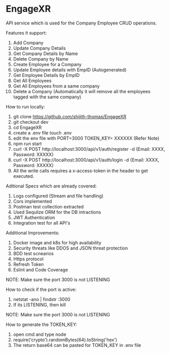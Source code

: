 # EngageXR

API service which is used for the Company Employee CRUD operations. 

Features it support:
1. Add Company
2. Update Company Details
3. Get Company Details by Name
4. Delete Company by Name
5. Create Employee for a Company
6. Update Employee details with EmpID (Autogenerated)
7. Get Employee Details by EmpID
8. Get All Employees
9. Get All Employees from a same company
10. Delete a Company (Automatically it will remove all the employees tagged with the same company)


How to run locally:
1. git clone https://github.com/shijith-thomas/EngageXR
2. git checkout dev
3. cd EngageXR
4. create a .env file 
   touch .env
5. edit the env file with
   PORT=3000
   TOKEN_KEY= XXXXXX (Refer Note)
6. npm run start
5. curl -X POST http://localhost:3000/api/v1/auth/register -d {Email: XXXX, Password: XXXXX}
6. curl -X POST http://localhost:3000/api/v1/auth/login -d {Email: XXXX, Password: XXXXX}
7. All the write calls requires a x-access-token in the header to get executed. 




Aditional Specs which are already covered:
1. Logs configured (Stream and file handling)
2. Cors implemented
3. Postman test collection extracted
4. Used Sequlize ORM for the DB intractions
5. JWT Authentication
5. Integration test for all API's


Additional Improvements:
1. Docker image and k8s for high availability
2. Security threats like DDOS and JSON threat protection
3. BDD test scnearios
4. Https protocol
5. Refresh Token
6. Eslint and Code Coverage





NOTE: Make sure the port 3000 is not LISTENING

How to check if the port is active:
1. netstat -ano | findstr :3000
2. If its LISTENING, then kill <pid>


NOTE: Make sure the port 3000 is not LISTENING

How to generate the TOKEN_KEY:
1. open cmd and type node
2. require('crypto').randomBytes(64).toString('hex')
3. The return base64 can be pasted for TOKEN_KEY in .env file





